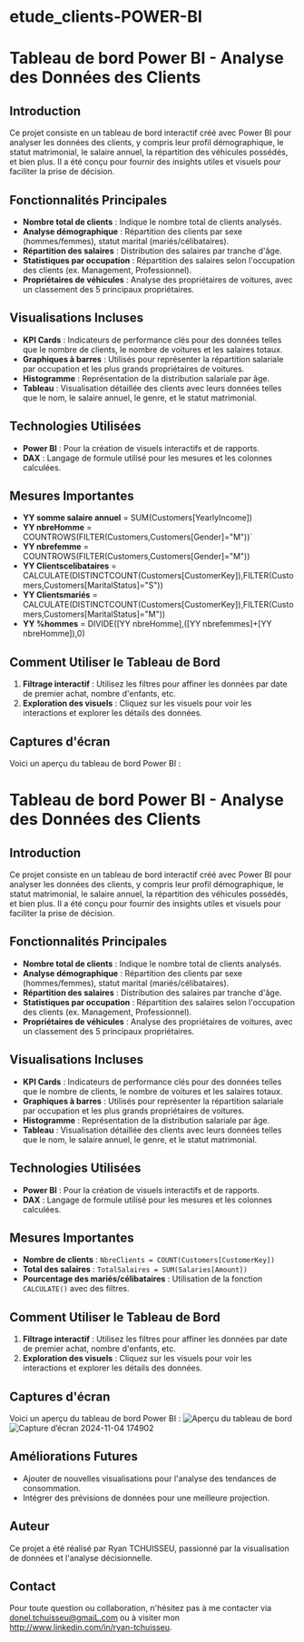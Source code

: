 # etude_clients-POWER-BI
# Tableau de bord Power BI - Analyse des Données des Clients

## Introduction
Ce projet consiste en un tableau de bord interactif créé avec Power BI pour analyser les données des clients, y compris leur profil démographique, le statut matrimonial, le salaire annuel, la répartition des véhicules possédés, et bien plus. Il a été conçu pour fournir des insights utiles et visuels pour faciliter la prise de décision.

## Fonctionnalités Principales
- **Nombre total de clients** : Indique le nombre total de clients analysés.
- **Analyse démographique** : Répartition des clients par sexe (hommes/femmes), statut marital (mariés/célibataires).
- **Répartition des salaires** : Distribution des salaires par tranche d'âge.
- **Statistiques par occupation** : Répartition des salaires selon l'occupation des clients (ex. Management, Professionnel).
- **Propriétaires de véhicules** : Analyse des propriétaires de voitures, avec un classement des 5 principaux propriétaires.

## Visualisations Incluses
- **KPI Cards** : Indicateurs de performance clés pour des données telles que le nombre de clients, le nombre de voitures et les salaires totaux.
- **Graphiques à barres** : Utilisés pour représenter la répartition salariale par occupation et les plus grands propriétaires de voitures.
- **Histogramme** : Représentation de la distribution salariale par âge.
- **Tableau** : Visualisation détaillée des clients avec leurs données telles que le nom, le salaire annuel, le genre, et le statut matrimonial.

## Technologies Utilisées
- **Power BI** : Pour la création de visuels interactifs et de rapports.
- **DAX** : Langage de formule utilisé pour les mesures et les colonnes calculées.

## Mesures Importantes
- **YY somme salaire annuel** = SUM(Customers[YearlyIncome])
- **YY nbreHomme** = COUNTROWS(FILTER(Customers,Customers[Gender]="M"))`
- **YY nbrefemme** = COUNTROWS(FILTER(Customers,Customers[Gender]="M"))
- **YY Clientscelibataires** = CALCULATE(DISTINCTCOUNT(Customers[CustomerKey]),FILTER(Customers,Customers[MaritalStatus]="S"))
- **YY Clientsmariés** = CALCULATE(DISTINCTCOUNT(Customers[CustomerKey]),FILTER(Customers,Customers[MaritalStatus]="M"))
- **YY %hommes** = DIVIDE([YY nbreHomme],([YY nbrefemmes]+[YY nbreHomme]),0)

## Comment Utiliser le Tableau de Bord
1. **Filtrage interactif** : Utilisez les filtres pour affiner les données par date de premier achat, nombre d'enfants, etc.
2. **Exploration des visuels** : Cliquez sur les visuels pour voir les interactions et explorer les détails des données.

## Captures d'écran
Voici un aperçu du tableau de bord Power BI :
# Tableau de bord Power BI - Analyse des Données des Clients

## Introduction
Ce projet consiste en un tableau de bord interactif créé avec Power BI pour analyser les données des clients, y compris leur profil démographique, le statut matrimonial, le salaire annuel, la répartition des véhicules possédés, et bien plus. Il a été conçu pour fournir des insights utiles et visuels pour faciliter la prise de décision.

## Fonctionnalités Principales
- **Nombre total de clients** : Indique le nombre total de clients analysés.
- **Analyse démographique** : Répartition des clients par sexe (hommes/femmes), statut marital (mariés/célibataires).
- **Répartition des salaires** : Distribution des salaires par tranche d'âge.
- **Statistiques par occupation** : Répartition des salaires selon l'occupation des clients (ex. Management, Professionnel).
- **Propriétaires de véhicules** : Analyse des propriétaires de voitures, avec un classement des 5 principaux propriétaires.

## Visualisations Incluses
- **KPI Cards** : Indicateurs de performance clés pour des données telles que le nombre de clients, le nombre de voitures et les salaires totaux.
- **Graphiques à barres** : Utilisés pour représenter la répartition salariale par occupation et les plus grands propriétaires de voitures.
- **Histogramme** : Représentation de la distribution salariale par âge.
- **Tableau** : Visualisation détaillée des clients avec leurs données telles que le nom, le salaire annuel, le genre, et le statut matrimonial.

## Technologies Utilisées
- **Power BI** : Pour la création de visuels interactifs et de rapports.
- **DAX** : Langage de formule utilisé pour les mesures et les colonnes calculées.

## Mesures Importantes
- **Nombre de clients** : `NbreClients = COUNT(Customers[CustomerKey])`
- **Total des salaires** : `TotalSalaires = SUM(Salaries[Amount])`
- **Pourcentage des mariés/célibataires** : Utilisation de la fonction `CALCULATE()` avec des filtres.

## Comment Utiliser le Tableau de Bord
1. **Filtrage interactif** : Utilisez les filtres pour affiner les données par date de premier achat, nombre d'enfants, etc.
2. **Exploration des visuels** : Cliquez sur les visuels pour voir les interactions et explorer les détails des données.

## Captures d'écran
Voici un aperçu du tableau de bord Power BI :
![Aperçu du tableau de bord](chemin/vers/ton/image.png)
![Capture d’écran 2024-11-04 174902](https://github.com/user-attachments/assets/ae3bb0e6-2476-41ca-9166-e0aef70b0945)


## Améliorations Futures
- Ajouter de nouvelles visualisations pour l'analyse des tendances de consommation.
- Intégrer des prévisions de données pour une meilleure projection.

## Auteur
Ce projet a été réalisé par Ryan TCHUISSEU, passionné par la visualisation de données et l'analyse décisionnelle.

## Contact
Pour toute question ou collaboration, n'hésitez pas à me contacter via donel.tchuisseu@gmaiL.com ou à visiter mon  http://www.linkedin.com/in/ryan-tchuisseu.

